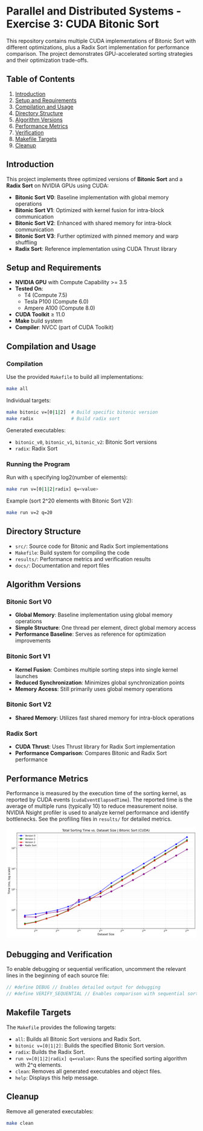 # Parallel and Distributed Systems - Exercise 3: CUDA Bitonic Sort

This repository contains multiple CUDA implementations of Bitonic Sort with different optimizations, plus a Radix Sort implementation for performance comparison. The project demonstrates GPU-accelerated sorting strategies and their optimization trade-offs.

## Table of Contents
1.  [Introduction](#introduction)
2.  [Setup and Requirements](#setup-and-requirements)
3.  [Compilation and Usage](#compilation-and-usage)
4.  [Directory Structure](#directory-structure)
5.  [Algorithm Versions](#algorithm-versions)
6.  [Performance Metrics](#performance-metrics)
7.  [Verification](#verification)
8.  [Makefile Targets](#makefile-targets)
9.  [Cleanup](#cleanup)

## Introduction

This project implements three optimized versions of **Bitonic Sort** and a **Radix Sort** on NVIDIA GPUs using CUDA:

- **Bitonic Sort V0**: Baseline implementation with global memory operations
- **Bitonic Sort V1**: Optimized with kernel fusion for intra-block communication
- **Bitonic Sort V2**: Enhanced with shared memory for intra-block communication
- **Bitonic Sort V3**: Further optimized with pinned memory and warp shuffling
- **Radix Sort**: Reference implementation using CUDA Thrust library

## Setup and Requirements

- **NVIDIA GPU** with Compute Capability >= 3.5 
- **Tested On**: 
  - T4 (Compute 7.5)
  - Tesla P100 (Compute 6.0)
  - Ampere A100 (Compute 8.0)
- **CUDA Toolkit** ≥ 11.0
- **Make** build system
- **Compiler**: NVCC (part of CUDA Toolkit)

## Compilation and Usage

### Compilation

Use the provided `Makefile` to build all implementations:
```bash
make all
```

Individual targets:
```bash
make bitonic v=[0|1|2]  # Build specific bitonic version
make radix              # Build radix sort
```

Generated executables:

- `bitonic_v0`, `bitonic_v1`, `bitonic_v2`: Bitonic Sort versions
- `radix`: Radix Sort

### Running the Program

Run with `q` specifying log2(number of elements):
```bash
make run v=[0|1|2|radix] q=<value>
```

Example (sort 2^20 elements with Bitonic Sort V2):
```bash
make run v=2 q=20
```

## Directory Structure

- `src/`: Source code for Bitonic and Radix Sort implementations
- `Makefile`: Build system for compiling the code
- `results/`: Performance metrics and verification results
- `docs/`: Documentation and report files

## Algorithm Versions

### Bitonic Sort V0
- **Global Memory**: Baseline implementation using global memory operations
- **Simple Structure**: One thread per element, direct global memory access
- **Performance Baseline**: Serves as reference for optimization improvements

### Bitonic Sort V1
- **Kernel Fusion**: Combines multiple sorting steps into single kernel launches
- **Reduced Synchronization**: Minimizes global synchronization points
- **Memory Access**: Still primarily uses global memory operations

### Bitonic Sort V2
- **Shared Memory**: Utilizes fast shared memory for intra-block operations

### Radix Sort

- **CUDA Thrust**: Uses Thrust library for Radix Sort implementation
- **Performance Comparison**: Compares Bitonic and Radix Sort performance

## Performance Metrics

Performance is measured by the execution time of the sorting kernel, as reported by CUDA events (`cudaEventElapsedTime`). The reported time is the average of multiple runs (typically 10) to reduce measurement noise. NVIDIA Nsight profiler is used to analyze kernel performance and identify bottlenecks. See the profiling files in `results/` for detailed metrics.

![Performance Metrics](docs/all_ampere.png)

## Debugging and Verification

To enable debugging or sequential verification, uncomment the relevant lines in the beginning of each source file:

```c
// #define DEBUG // Enables detailed output for debugging
// #define VERIFY_SEQUENTIAL // Enables comparison with sequential sorting
```

## Makefile Targets

The `Makefile` provides the following targets:

*   `all`: Builds all Bitonic Sort versions and Radix Sort.
*   `bitonic v=[0|1|2]`: Builds the specified Bitonic Sort version.
*   `radix`: Builds the Radix Sort.
*   `run v=[0|1|2|radix] q=<value>`: Runs the specified sorting algorithm with 2^q elements.
*   `clean`: Removes all generated executables and object files.
*   `help`: Displays this help message.

## Cleanup

Remove all generated executables:
```bash
make clean
```

